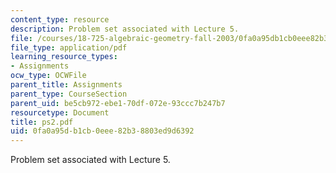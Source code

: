 ```yaml
---
content_type: resource
description: Problem set associated with Lecture 5.
file: /courses/18-725-algebraic-geometry-fall-2003/0fa0a95db1cb0eee82b38803ed9d6392_ps2.pdf
file_type: application/pdf
learning_resource_types:
- Assignments
ocw_type: OCWFile
parent_title: Assignments
parent_type: CourseSection
parent_uid: be5cb972-ebe1-70df-072e-93ccc7b247b7
resourcetype: Document
title: ps2.pdf
uid: 0fa0a95d-b1cb-0eee-82b3-8803ed9d6392
---
```

Problem set associated with Lecture 5.

